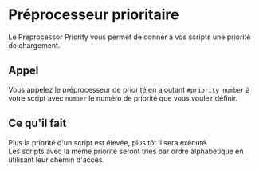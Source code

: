 # Préprocesseur prioritaire

Le Preprocessor Priority vous permet de donner à vos scripts une priorité de chargement.

## Appel

Vous appelez le préprocesseur de priorité en ajoutant `#priority number` à votre script avec `number` le numéro de priorité que vous voulez définir.

## Ce qu'il fait

Plus la priorité d'un script est élevée, plus tôt il sera exécuté.  
Les scripts avec la même priorité seront triés par ordre alphabétique en utilisant leur chemin d'accès.